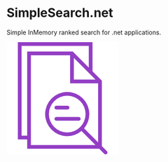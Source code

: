 # SimpleSearch.net
Simple InMemory ranked search for .net applications.

![Logo](https://github.com/anth12/SimpleSearch.net/raw/master/logo.png)
